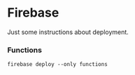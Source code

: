 # Firebase
Just some instructions about deployment.

### Functions
```
firebase deploy --only functions
```
